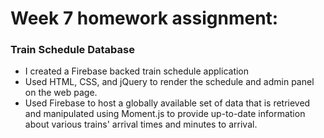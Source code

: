 # Week 7 homework assignment:
### Train Schedule Database


* I created a Firebase backed train schedule application
* Used HTML, CSS, and jQuery to render the schedule and admin panel on the web page.
* Used Firebase to host a globally available set of data that is retrieved and manipulated using Moment.js to provide up-to-date information about various trains' arrival times and minutes to arrival.
